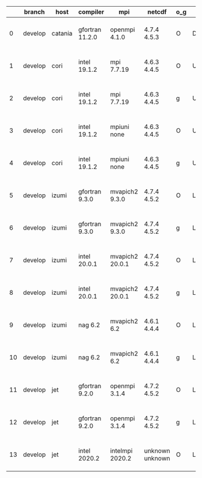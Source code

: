 |    | branch   | host    | compiler        | mpi             | netcdf          | o_g   | os     | build   | u_pass   | u_fail   | s_pass   | s_fail   | e_pass   | e_fail   | nuopc_pass   | nuopc_fail   | artifacts_hash                                                                                                                                             | modified                  |
|----|----------|---------|-----------------|-----------------|-----------------|-------|--------|---------|----------|----------|----------|----------|----------|----------|--------------|--------------|------------------------------------------------------------------------------------------------------------------------------------------------------------|---------------------------|
|  0 | develop  | catania | gfortran 11.2.0 | openmpi 4.1.0   | 4.7.4 4.5.3     | O     | Darwin | pass    | 13654    | 9        | 49       | 0        | 80       | 0        | 45           | 5            | [artifacts](https://github.com/esmf-org/esmf-test-artifacts/tree/4162af7fc587ffbc8dd80d27f22c5a98ad7c505f/develop/catania/gfortran/11.2.0/O/openmpi/4.1.0) | 2022-06-01 08:07:59 -0600 |
|  1 | develop  | cori    | intel 19.1.2    | mpi 7.7.19      | 4.6.3 4.4.5     | O     | Unicos | pass    | 13663    | 0        | 49       | 0        | 80       | 0        | 50           | 0            | [artifacts](https://github.com/esmf-org/esmf-test-artifacts/tree/73cb93089dfc9c64ce6780c2a6eaa8aacefa69ba/develop/cori/intel/19.1.2/O/mpi/7.7.19)          | 2022-06-01 07:29:12 -0700 |
|  2 | develop  | cori    | intel 19.1.2    | mpi 7.7.19      | 4.6.3 4.4.5     | g     | Unicos | pass    | 13663    | 0        | 49       | 0        | 80       | 0        | 50           | 0            | [artifacts](https://github.com/esmf-org/esmf-test-artifacts/tree/1fb569e6d8a1cc37fae5b7343e45d94069581721/develop/cori/intel/19.1.2/g/mpi/7.7.19)          | 2022-06-01 07:34:36 -0700 |
|  3 | develop  | cori    | intel 19.1.2    | mpiuni none     | 4.6.3 4.4.5     | O     | Unicos | pass    | 12140    | 0        | 8        | 0        | 43       | 0        | 0            | 50           | [artifacts](https://github.com/esmf-org/esmf-test-artifacts/tree/37c3c0b06f2fa380c97c6c2adcb1f927080a82d8/develop/cori/intel/19.1.2/O/mpiuni/none)         | 2022-06-01 07:02:32 -0700 |
|  4 | develop  | cori    | intel 19.1.2    | mpiuni none     | 4.6.3 4.4.5     | g     | Unicos | pass    | 12140    | 0        | 8        | 0        | 43       | 0        | 0            | 50           | [artifacts](https://github.com/esmf-org/esmf-test-artifacts/tree/06f4e74cfdef75612f01efcea2a69bd04cc920fb/develop/cori/intel/19.1.2/g/mpiuni/none)         | 2022-06-01 07:05:40 -0700 |
|  5 | develop  | izumi   | gfortran 9.3.0  | mvapich2 9.3.0  | 4.7.4 4.5.2     | O     | Linux  | pass    | fail     | fail     | fail     | fail     | fail     | fail     | 0            | 0            | [artifacts](https://github.com/esmf-org/esmf-test-artifacts/tree/362a909a703acd478f1bcf4c74bcb6777e8b4b1d/develop/izumi/gfortran/9.3.0/O/mvapich2/9.3.0)   | 2022-05-27 07:26:35 -0600 |
|  6 | develop  | izumi   | gfortran 9.3.0  | mvapich2 9.3.0  | 4.7.4 4.5.2     | g     | Linux  | pass    | fail     | fail     | fail     | fail     | fail     | fail     | 0            | 0            | [artifacts](https://github.com/esmf-org/esmf-test-artifacts/tree/8ff44cdd832242b34e855c3e46efc4b4d13b3bcf/develop/izumi/gfortran/9.3.0/g/mvapich2/9.3.0)   | 2022-05-27 07:40:08 -0600 |
|  7 | develop  | izumi   | intel 20.0.1    | mvapich2 20.0.1 | 4.7.4 4.5.2     | O     | Linux  | pass    | fail     | fail     | fail     | fail     | fail     | fail     | 0            | 0            | [artifacts](https://github.com/esmf-org/esmf-test-artifacts/tree/796bf8e245ca1173a83e0318e3d1781a24239c12/develop/izumi/intel/20.0.1/O/mvapich2/20.0.1)    | 2022-05-27 07:34:50 -0600 |
|  8 | develop  | izumi   | intel 20.0.1    | mvapich2 20.0.1 | 4.7.4 4.5.2     | g     | Linux  | pass    | fail     | fail     | fail     | fail     | fail     | fail     | 0            | 0            | [artifacts](https://github.com/esmf-org/esmf-test-artifacts/tree/53b761c96855ce75fdf8510b4799007cf44f4b5a/develop/izumi/intel/20.0.1/g/mvapich2/20.0.1)    | 2022-05-27 07:41:37 -0600 |
|  9 | develop  | izumi   | nag 6.2         | mvapich2 6.2    | 4.6.1 4.4.4     | O     | Linux  | pass    | 10543    | 3120     | fail     | fail     | fail     | fail     | 0            | 0            | [artifacts](https://github.com/esmf-org/esmf-test-artifacts/tree/ee1bba6ceab10306ca3438bddd33729483522ceb/develop/izumi/nag/6.2/O/mvapich2/6.2)            | 2022-05-27 07:29:38 -0600 |
| 10 | develop  | izumi   | nag 6.2         | mvapich2 6.2    | 4.6.1 4.4.4     | g     | Linux  | pass    | fail     | fail     | fail     | fail     | fail     | fail     | 0            | 0            | [artifacts](https://github.com/esmf-org/esmf-test-artifacts/tree/481ec98f2770433ddd45d9b9fa47d75d4a8f680a/develop/izumi/nag/6.2/g/mvapich2/6.2)            | 2022-05-27 07:45:16 -0600 |
| 11 | develop  | jet     | gfortran 9.2.0  | openmpi 3.1.4   | 4.7.2 4.5.2     | O     | Linux  | fail    | fail     | fail     | fail     | fail     | fail     | fail     | fail         | fail         | [artifacts](https://github.com/esmf-org/esmf-test-artifacts/tree/c87da04f5baa371202784df443d1443bdb1730a1/develop/jet/gfortran/9.2.0/O/openmpi/3.1.4)      | 2022-05-26 03:55:02 +0000 |
| 12 | develop  | jet     | gfortran 9.2.0  | openmpi 3.1.4   | 4.7.2 4.5.2     | g     | Linux  | fail    | fail     | fail     | fail     | fail     | fail     | fail     | fail         | fail         | [artifacts](https://github.com/esmf-org/esmf-test-artifacts/tree/a1edadfcc889fa9b266113359ec20dffeb004655/develop/jet/gfortran/9.2.0/g/openmpi/3.1.4)      | 2022-05-25 04:07:31 +0000 |
| 13 | develop  | jet     | intel 2020.2    | intelmpi 2020.2 | unknown unknown | O     | Linux  | fail    | 13663    | 0        | 49       | 0        | 80       | 0        | 50           | 0            | [artifacts](https://github.com/esmf-org/esmf-test-artifacts/tree/b35afab1fcef01501863835f2978a21310bd5848/develop/jet/intel/2020.2/O/intelmpi/2020.2)      | 2022-05-25 05:29:48 +0000 |